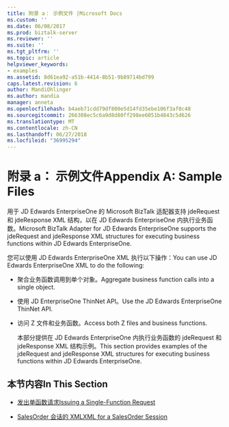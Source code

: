 ```yaml
---
title: 附录 a： 示例文件 |Microsoft Docs
ms.custom: ''
ms.date: 06/08/2017
ms.prod: biztalk-server
ms.reviewer: ''
ms.suite: ''
ms.tgt_pltfrm: ''
ms.topic: article
helpviewer_keywords:
- examples
ms.assetid: 8d61ea92-a51b-4414-8b51-9b89714bd799
caps.latest.revision: 6
author: MandiOhlinger
ms.author: mandia
manager: anneta
ms.openlocfilehash: b4aeb71cdd79df800e5d14fd35ebe106f3af0c48
ms.sourcegitcommit: 266308ec5c6a9d8d80ff298ee6051b4843c5d626
ms.translationtype: MT
ms.contentlocale: zh-CN
ms.lasthandoff: 06/27/2018
ms.locfileid: "36995294"
---
```

# <a name="appendix-a-sample-files"></a><span data-ttu-id="f9a67-102">附录 a： 示例文件</span><span class="sxs-lookup"><span data-stu-id="f9a67-102">Appendix A: Sample Files</span></span>
<span data-ttu-id="f9a67-103">用于 JD Edwards EnterpriseOne 的 Microsoft BizTalk 适配器支持 jdeRequest 和 jdeResponse XML 结构，以在 JD Edwards EnterpriseOne 内执行业务函数。</span><span class="sxs-lookup"><span data-stu-id="f9a67-103">Microsoft BizTalk Adapter for JD Edwards EnterpriseOne supports the jdeRequest and jdeResponse XML structures for executing business functions within JD Edwards EnterpriseOne.</span></span>  
  
 <span data-ttu-id="f9a67-104">您可以使用 JD Edwards EnterpriseOne XML 执行以下操作：</span><span class="sxs-lookup"><span data-stu-id="f9a67-104">You can use JD Edwards EnterpriseOne XML to do the following:</span></span>  
  
- <span data-ttu-id="f9a67-105">聚合业务函数调用到单个对象。</span><span class="sxs-lookup"><span data-stu-id="f9a67-105">Aggregate business function calls into a single object.</span></span>  
  
- <span data-ttu-id="f9a67-106">使用 JD EnterpriseOne ThinNet API。</span><span class="sxs-lookup"><span data-stu-id="f9a67-106">Use the JD Edwards EnterpriseOne ThinNet API.</span></span>  
  
- <span data-ttu-id="f9a67-107">访问 Z 文件和业务函数。</span><span class="sxs-lookup"><span data-stu-id="f9a67-107">Access both Z files and business functions.</span></span>  
  
  <span data-ttu-id="f9a67-108">本部分提供在 JD Edwards EnterpriseOne 内执行业务函数的 jdeRequest 和 jdeResponse XML 结构示例。</span><span class="sxs-lookup"><span data-stu-id="f9a67-108">This section provides examples of the jdeRequest and jdeResponse XML structures for executing business functions within JD Edwards EnterpriseOne.</span></span>  
  
## <a name="in-this-section"></a><span data-ttu-id="f9a67-109">本节内容</span><span class="sxs-lookup"><span data-stu-id="f9a67-109">In This Section</span></span>  
  
-   [<span data-ttu-id="f9a67-110">发出单函数请求</span><span class="sxs-lookup"><span data-stu-id="f9a67-110">Issuing a Single-Function Request</span></span>](../core/issuing-a-single-function-request.md)  
  
-   [<span data-ttu-id="f9a67-111">SalesOrder 会话的 XML</span><span class="sxs-lookup"><span data-stu-id="f9a67-111">XML for a SalesOrder Session</span></span>](../core/xml-for-a-salesorder-session.md)